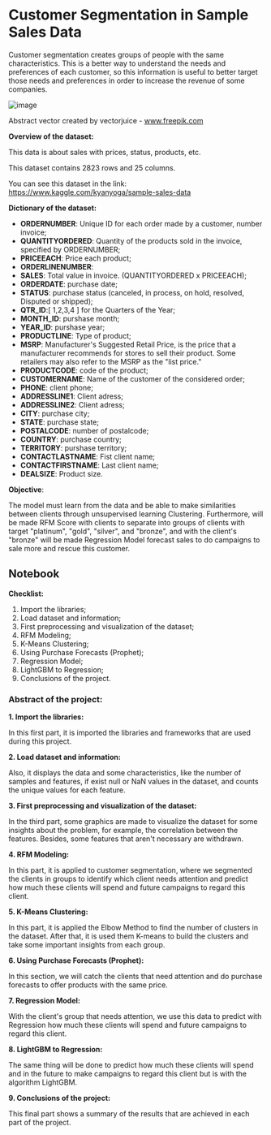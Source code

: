# Customer Segmentation in Sample Sales Data
Customer segmentation creates groups of people with the same characteristics. This is a better way to understand the needs and preferences of each customer, so this information is useful to better target those needs and preferences in order to increase the revenue of some companies.

![image](https://github.com/nepomucenoc/Customer-Segmentation/assets/72771264/a86e0324-bac3-4110-9cd9-78830fb1cb8c)

Abstract vector created by vectorjuice - www.freepik.com

**Overview of the dataset:**

This data is about sales with prices, status, products, etc.

This dataset contains 2823 rows and 25 columns.

You can see this dataset in the link: https://www.kaggle.com/kyanyoga/sample-sales-data


**Dictionary of the dataset:**

* **ORDERNUMBER**:  Unique ID for each order made by a customer, number invoice;
* **QUANTITYORDERED**: Quantity of the products sold in the invoice, specified by ORDERNUMBER;
* **PRICEEACH**: Price each product;	
* **ORDERLINENUMBER**: 	
* **SALES**: Total value in invoice. (QUANTITYORDERED x PRICEEACH);	
* **ORDERDATE**: purchase date;
* **STATUS**: purchase status (canceled, in process, on hold, resolved, Disputed or shipped);
* **QTR_ID**:[ 1,2,3,4 ] for the Quarters of the Year;	
* **MONTH_ID**: purshase month;
* **YEAR_ID**: purshase year;
* **PRODUCTLINE**: Type of product; 	
* **MSRP**: Manufacturer's Suggested Retail Price, is the price that a manufacturer recommends for stores to sell their product. Some retailers may also refer to the MSRP as the "list price."	
* **PRODUCTCODE**: code of the product; 	
* **CUSTOMERNAME**: Name of the customer of the considered order; 	
* **PHONE**: client phone;	
* **ADDRESSLINE1**: Client adress;	
* **ADDRESSLINE2**: Client adress;
* **CITY**: purchase city;	
* **STATE**: purchase state;	
* **POSTALCODE**: number of postalcode;	
* **COUNTRY**: purchase country;
* **TERRITORY**: purshase territory;
* **CONTACTLASTNAME**: Fist client name;	
* **CONTACTFIRSTNAME**: Last client name;	
* **DEALSIZE**: Product size.

**Objective**:

The model must learn from the data and be able to make similarities between clients through unsupervised learning Clustering. Furthermore, will be made RFM Score with clients to separate into groups of clients with target "platinum", "gold", "silver", and "bronze", and with the client's "bronze" will be made Regression Model forecast sales to do campaigns to sale more and rescue this customer. 

## **Notebook**

**Checklist:**

1. Import the libraries;
2. Load dataset and information;
3. First preprocessing and visualization of the dataset;
4. RFM Modeling;
5. K-Means Clustering;
6. Using Purchase Forecasts (Prophet);
7. Regression Model;
8. LightGBM to Regression;
9. Conclusions of the project.

### **Abstract of the project:**

**1. Import the libraries:**

In this first part, it is imported the libraries and frameworks that are used during this project. 

**2. Load dataset and information:**

Also, it displays the data and some characteristics, like the number of samples and features, if exist null or NaN values in the dataset, and counts the unique values for each feature.

**3. First preprocessing and visualization of the dataset:**

In the third part, some graphics are made to visualize the dataset for some insights about the problem, for example, the correlation between the features. Besides, some features that aren't necessary are withdrawn.

**4. RFM Modeling:**

In this part, it is applied to customer segmentation, where we segmented the clients in groups to identify which client needs attention and predict how much these clients will spend and future campaigns to regard this client.

**5. K-Means Clustering:**

In this part, it is applied the Elbow Method to find the number of clusters in the dataset. After that, it is used them K-means to build the clusters and take some important insights from each group.

**6. Using Purchase Forecasts (Prophet):**

In this section, we will catch the clients that need attention and do purchase forecasts to offer products with the same price.

**7. Regression Model:**

With the client's group that needs attention, we use this data to predict with Regression how much these clients will spend and future campaigns to regard this client.

**8. LightGBM to Regression:**

The same thing will be done to predict how much these clients will spend and in the future to make campaigns to regard this client but is with the algorithm LightGBM.

**9. Conclusions of the project:**

This final part shows a summary of the results that are achieved in each part of the project.

